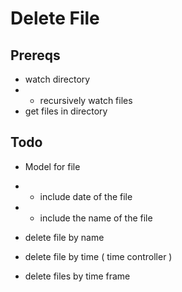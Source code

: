 # Delete File 

## Prereqs

- watch directory
- - recursively watch files
- get files in directory 



## Todo 

- Model for file
- - include date of the file
- - include the name of the file

- delete file by name
- delete file by time ( time controller )
- delete files by time frame